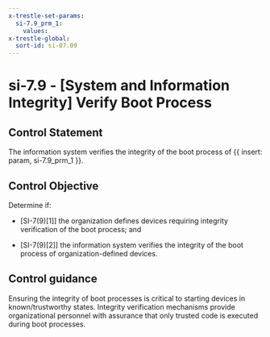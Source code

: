 ```yaml
---
x-trestle-set-params:
  si-7.9_prm_1:
    values:
x-trestle-global:
  sort-id: si-07.09
---
```


# si-7.9 - \[System and Information Integrity\] Verify Boot Process

## Control Statement

The information system verifies the integrity of the boot process of {{ insert: param, si-7.9_prm_1 }}.

## Control Objective

Determine if:

- \[SI-7(9)[1]\] the organization defines devices requiring integrity verification of the boot process; and

- \[SI-7(9)[2]\] the information system verifies the integrity of the boot process of organization-defined devices.

## Control guidance

Ensuring the integrity of boot processes is critical to starting devices in known/trustworthy states. Integrity verification mechanisms provide organizational personnel with assurance that only trusted code is executed during boot processes.
